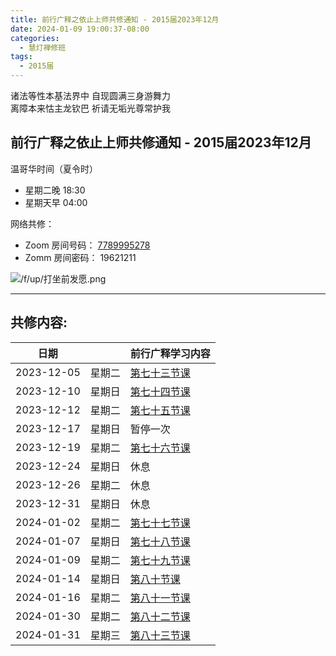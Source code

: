 ```yaml
---
title: 前行广释之依止上师共修通知 - 2015届2023年12月
date: 2024-01-09 19:00:37-08:00
categories:
  - 慧灯禅修班
tags:
  - 2015届
---
```

诸法等性本基法界中 自现圆满三身游舞力  
离障本来怙主龙钦巴 祈请无垢光尊常护我

## 前行广释之依止上师共修通知 - 2015届2023年12月

温哥华时间（夏令时）
 - 星期二晚 18:30 
 - 星期天早 04:00

网络共修：

- Zoom 房间号码： [7789995278](https://us02web.zoom.us/j/7789995278?pwd=VjZmbWJFY2k2K0E5RVB2cTNIQmhqUT09)
- Zomm 房间密码： 19621211


![/f/up/打坐前发愿.png](/f/up/打坐前发愿.png)

---

## 共修内容:

| 日期 |  | 前行广释学习内容 |
| --- | --- | --- |
| 2023-12-05 | 星期二 |  [第七十三节课](https://huidengchanxiu.net/refs/qxgs/qxgs-07jtly#%E7%AC%AC%E4%B8%83%E5%8D%81%E4%B8%89%E8%8A%82%E8%AF%BE) |
| 2023-12-10 | 星期日 |  [第七十四节课](https://huidengchanxiu.net/refs/qxgs/qxgs-07jtly#%E7%AC%AC%E4%B8%83%E5%8D%81%E5%9B%9B%E8%8A%82%E8%AF%BE) |
| 2023-12-12 | 星期二 |  [第七十五节课](https://huidengchanxiu.net/refs/qxgs/qxgs-07jtly#%E7%AC%AC%E4%B8%83%E5%8D%81%E4%BA%94%E8%8A%82%E8%AF%BE) |
| 2023-12-17 | 星期日 | 暂停一次 |
| 2023-12-19 | 星期二 |  [第七十六节课](https://huidengchanxiu.net/refs/qxgs/qxgs-07jtly#%E7%AC%AC%E4%B8%83%E5%8D%81%E5%85%AD%E8%8A%82%E8%AF%BE) |
| 2023-12-24 | 星期日 | 休息 |
| 2023-12-26 | 星期二 | 休息 |
| 2023-12-31 | 星期日 | 休息 |
| 2024-01-02 | 星期二 |  [第七十七节课](https://huidengchanxiu.net/refs/qxgs/qxgs-07jtly#%E7%AC%AC%E4%B8%83%E5%8D%81%E4%B8%83%E8%8A%82%E8%AF%BE) |
| 2024-01-07 | 星期日 |  [第七十八节课](https://huidengchanxiu.net/refs/qxgs/qxgs-07jtly#%E7%AC%AC%E4%B8%83%E5%8D%81%E5%85%AB%E8%8A%82%E8%AF%BE) |
| 2024-01-09 | 星期二 |  [第七十九节课](https://huidengchanxiu.net/refs/qxgs/qxgs-07jtly#%E7%AC%AC%E4%B8%83%E5%8D%81%E4%B9%9D%E8%8A%82%E8%AF%BE) |
| 2024-01-14 | 星期日 |  [第八十节课](https://huidengchanxiu.net/refs/qxgs/qxgs-07jtly#%E7%AC%AC%E5%85%AB%E5%8D%81%E8%8A%82%E8%AF%BE) |
| 2024-01-16 | 星期二 |  [第八十一节课](https://huidengchanxiu.net/refs/qxgs/qxgs-07jtly#%E7%AC%AC%E5%85%AB%E5%8D%81%E4%B8%80%E8%8A%82%E8%AF%BE) |
| 2024-01-30 | 星期二 |  [第八十二节课](https://huidengchanxiu.net/refs/qxgs/qxgs-07jtly#%E7%AC%AC%E5%85%AB%E5%8D%81%E4%BA%8C%E8%8A%82%E8%AF%BE) |
| 2024-01-31 | 星期三 |  [第八十三节课](https://huidengchanxiu.net/refs/qxgs/qxgs-07jtly#%E7%AC%AC%E5%85%AB%E5%8D%81%E4%B8%89%E8%8A%82%E8%AF%BE) |
